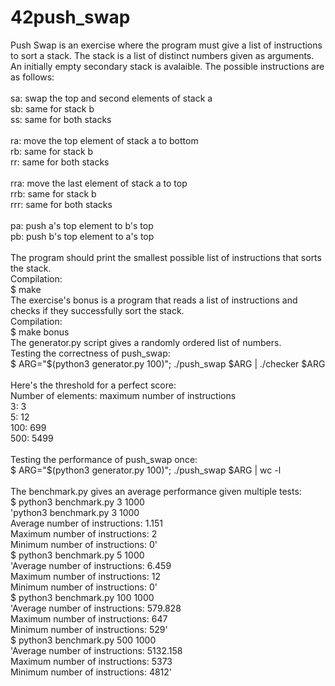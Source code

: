 # 42push_swap

Push Swap is an exercise where the program must give a list of instructions to sort a stack. The stack is a list of distinct numbers given as arguments. An initially empty secondary stack is avalaible. The possible instructions are as follows:<br>
<br>
sa: swap the top and second elements of stack a <br>
sb: same for stack b<br>
ss: same for both stacks<br>
<br>
ra: move the top element of stack a to bottom<br>
rb: same for stack b<br>
rr: same for both stacks<br>
<br>
rra: move the last element of stack a to top<br>
rrb: same for stack b<br>
rrr: same for both stacks<br>
<br>
pa: push a's top element to b's top<br>
pb: push b's top element to a's top<br>
<br>
The program should print the smallest possible list of instructions that sorts the stack.<br>
Compilation:<br>
$ make<br>
The exercise's bonus is a program that reads a list of instructions and checks if they successfully sort the stack.<br>
Compilation:<br>
$ make bonus<br>
The generator.py script gives a randomly ordered list of numbers.<br>
Testing the correctness of push_swap:<br>
$ ARG="$(python3 generator.py 100)"; ./push_swap $ARG | ./checker $ARG<br>
<br>
Here's the threshold for a perfect score:<br>
Number of elements: maximum number of instructions<br>
3: 3<br>
5: 12<br>
100: 699<br>
500: 5499<br>
<br>
Testing the performance of push_swap once:<br>
$ ARG="$(python3 generator.py 100)"; ./push_swap $ARG | wc -l<br>
<br>
The benchmark.py gives an average performance given multiple tests:<br>
$ python3 benchmark.py 3 1000 <br>
'python3 benchmark.py 3 1000<br>
Average number of instructions: 1.151<br>
Maximum number of instructions: 2<br>
Minimum number of instructions: 0'<br>
$ python3 benchmark.py 5 1000<br>
'Average number of instructions: 6.459<br>
Maximum number of instructions: 12<br>
Minimum number of instructions: 0'<br>
$ python3 benchmark.py 100 1000<br>
'Average number of instructions: 579.828<br>
Maximum number of instructions: 647<br>
Minimum number of instructions: 529'<br>
$ python3 benchmark.py 500 1000 <br>
'Average number of instructions: 5132.158<br>
Maximum number of instructions: 5373<br>
Minimum number of instructions: 4812'<br>
